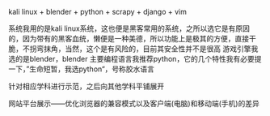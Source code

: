 

kali linux + blender + python + scrapy + django + vim 


系统我用的是kali linux系统，这也便是黑客常用的系统，之所以选它是有原因的，因为带有的黑客血统，懒便是一种美德，所以功能上是极其的方便，直接干脆，不拐弯抹角，当然，这个是有风险的，目前其安全性并不是很高
游戏引擎我选的是blender，blender
主要编程语言我推荐python，它的几个特性我有必要提一下，”生命短暂，我选python“，号称胶水语言

针对相应学科进行示范，之后向其他学科平铺展开

网站平台展示——优化浏览器的兼容模式以及客户端(电脑)和移动端(手机)的差异